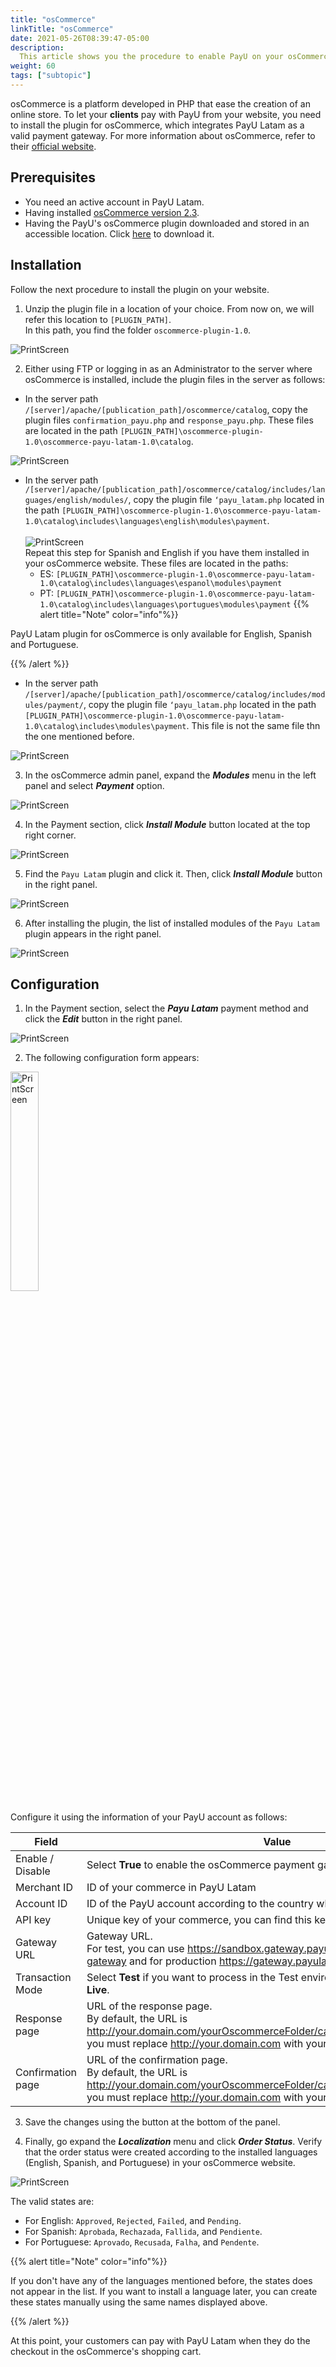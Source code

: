 ```yaml
---
title: "osCommerce"
linkTitle: "osCommerce"
date: 2021-05-26T08:39:47-05:00
description:
  This article shows you the procedure to enable PayU on your osCommerce website.
weight: 60
tags: ["subtopic"]
---
```


osCommerce is a platform developed in PHP that ease the creation of an online store. To let your **clients** pay with PayU from your website, you need to install the plugin for osCommerce, which integrates PayU Latam as a valid payment gateway. For more information about osCommerce, refer to their [official website](https://www.oscommerce.com/).

## Prerequisites
* You need an active account in PayU Latam.
* Having installed [osCommerce version 2.3](https://www.oscommerce.com/Products).
* Having the PayU's osCommerce plugin downloaded and stored in an accessible location. Click [here](/assets/plugins/plugin-oscommerce.zip) to download it.

## Installation
Follow the next procedure to install the plugin on your website.

1. Unzip the plugin file in a location of your choice. From now on, we will refer this location to ```[PLUGIN_PATH]```. <br>
In this path, you find the folder ```oscommerce-plugin-1.0```.

![PrintScreen](/assets/oscommerce/oscommerce_01.png)

2. Either using FTP or logging in as an Administrator to the server where osCommerce is installed, include the plugin files in the server as follows:

* In the server path ```/[server]/apache/[publication_path]/oscommerce/catalog```, copy the plugin files ```confirmation_payu.php``` and ```response_payu.php```. These files are located in the path ```[PLUGIN_PATH]\oscommerce-plugin-1.0\oscommerce-payu-latam-1.0\catalog```.

![PrintScreen](/assets/oscommerce/oscommerce_02.png)

* In the server path ```/[server]/apache/[publication_path]/oscommerce/catalog/includes/languages/english/modules/```, copy the plugin file ```‘payu_latam.php``` located in the path ```[PLUGIN_PATH]\oscommerce-plugin-1.0\oscommerce-payu-latam-1.0\catalog\includes\languages\english\modules\payment```.<br><br>
![PrintScreen](/assets/oscommerce/oscommerce_03.png)<br>
  Repeat this step for Spanish and English if you have them installed in your osCommerce website. These files are located in the paths:<br>
  - ES: ```[PLUGIN_PATH]\oscommerce-plugin-1.0\oscommerce-payu-latam-1.0\catalog\includes\languages\espanol\modules\payment```
  - PT: ```[PLUGIN_PATH]\oscommerce-plugin-1.0\oscommerce-payu-latam-1.0\catalog\includes\languages\portugues\modules\payment```
{{% alert title="Note" color="info"%}}

PayU Latam plugin for osCommerce is only available for English, Spanish and Portuguese.

{{% /alert %}}  

* In the server path ```/[server]/apache/[publication_path]/oscommerce/catalog/includes/modules/payment/```, copy the plugin file ```‘payu_latam.php``` located in the path ```[PLUGIN_PATH]\oscommerce-plugin-1.0\oscommerce-payu-latam-1.0\catalog\includes\modules\payment```. This file is not the same file thn the one mentioned before.

![PrintScreen](/assets/oscommerce/oscommerce_04.png)

3. In the osCommerce admin panel, expand the _**Modules**_ menu in the left panel and select _**Payment**_ option.

![PrintScreen](/assets/oscommerce/oscommerce_05.jpg)

4. In the Payment section, click _**Install Module**_ button located at the top right corner.

![PrintScreen](/assets/oscommerce/oscommerce_06.jpg)

5. Find the ```Payu Latam``` plugin and click it. Then, click _**Install Module**_ button in the right panel.

![PrintScreen](/assets/oscommerce/oscommerce_07.jpg)

6. After installing the plugin, the list of installed modules of the ```Payu Latam``` plugin appears in the right panel.

![PrintScreen](/assets/oscommerce/oscommerce_08.jpg)

## Configuration
1. In the Payment section, select the _**Payu Latam**_ payment method and click the _**Edit**_ button in the right panel.

![PrintScreen](/assets/oscommerce/oscommerce_09.jpg)

2. The following configuration form appears:

<img src="/assets/oscommerce/oscommerce_10.jpg" width="30%" alt="PrintScreen"/>
<br>

Configure it using the information of your PayU account as follows:

| Field             | Value                                                                                      |
|-------------------|--------------------------------------------------------------------------------------------|
| Enable / Disable  | Select **True** to enable the osCommerce payment gateway.                                  |
| Merchant ID       | ID of your commerce in PayU Latam                                                          |
| Account ID        | ID of the PayU account according to the country where you want to sell.                    |
| API key           | Unique key of your commerce, you can find this key in the PayU module.                     |
| Gateway URL       | Gateway URL.<br>For test, you can use https://sandbox.gateway.payulatam.com/ppp-web-gateway and for production https://gateway.payulatam.com/ppp-web-gateway/                                                        |
| Transaction Mode  | Select **Test** if you want to process in the Test environment. Otherwise, select **Live**.|
| Response page     | URL of the response page.<br>By default, the URL is http://your.domain.com/yourOscommerceFolder/catalog/response_payu.php, you must replace http://your.domain.com with your site's domain.                              |
| Confirmation page | URL of the confirmation page.<br>By default, the URL is http://your.domain.com/yourOscommerceFolder/catalog/confirmation_payu.php, you must replace http://your.domain.com with your site's domain.                  |

3. Save the changes using the button at the bottom of the panel.

4. Finally, go expand the _**Localization**_ menu and click _**Order Status**_. Verify that the order status were created according to the installed languages (English, Spanish, and Portuguese) in your osCommerce website.

![PrintScreen](/assets/oscommerce/oscommerce_13.jpg)

The valid states are:
* For English: ```Approved```, ```Rejected```, ```Failed```, and ```Pending```.
* For Spanish: ```Aprobada```, ```Rechazada```, ```Fallida```, and ```Pendiente```.
* For Portuguese: ```Aprovado```, ```Recusada```, ```Falha```, and ```Pendente```.

{{% alert title="Note" color="info"%}}

If you don't have any of the languages mentioned before, the states does not appear in the list. If you want to install a language later, you can create these states manually using the same names displayed above. 

{{% /alert %}} 

At this point, your customers can pay with PayU Latam when they do the checkout in the osCommerce's shopping cart. 